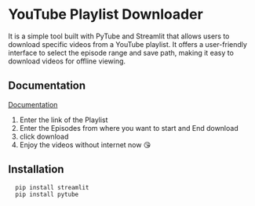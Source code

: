 
# YouTube Playlist Downloader

It is a simple tool built with PyTube and Streamlit that allows users to download specific videos from a YouTube playlist. It offers a user-friendly interface to select the episode range and save path, making it easy to download videos for offline viewing.


## Documentation

[Documentation](https://linktodocumentation)

1. Enter the link of the Playlist
2. Enter the Episodes from where you want to start and End download
3. click download
4. Enjoy the videos without internet now 😘



## Installation

```bash
  pip install streamlit 
  pip install pytube
```
    
